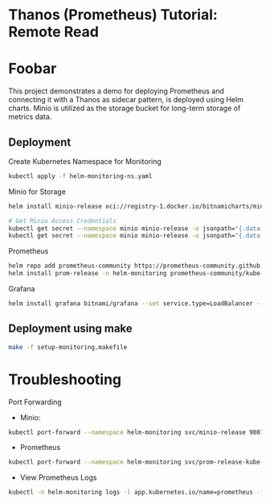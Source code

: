 # Thanos (Prometheus) Tutorial: Remote Read

# Foobar

This project demonstrates a demo for deploying Prometheus and connecting it with a Thanos as sidecar pattern, is deployed using Helm charts. Minio is utilized as the storage bucket for long-term storage of metrics data.

## Deployment

Create Kubernetes Namespace for Monitoring

```bash
kubectl apply -f helm-monitoring-ns.yaml
```

Minio for Storage

```bash
helm install minio-release oci://registry-1.docker.io/bitnamicharts/minio -n minio

# Get Minio Access Credentials
kubectl get secret --namespace minio minio-release -o jsonpath="{.data.root-user}" | base64 -d
kubectl get secret --namespace minio minio-release -o jsonpath="{.data.root-password}" | base64 -d

```

Prometheus

```bash
helm repo add prometheus-community https://prometheus-community.github.io/helm-charts
helm install prom-release -n helm-monitoring prometheus-community/kube-prometheus-stack -f prometheus/values.yaml
```

Grafana

```bash
helm install grafana bitnami/grafana --set service.type=LoadBalancer --set admin.password=admin -n helm-monitoring
```

## Deployment using make

```bash
make -f setup-monitoring.makefile 
```

# Troubleshooting

Port Forwarding

+ Minio:
```bash
kubectl port-forward --namespace helm-monitoring svc/minio-release 9001:9000
```

+ Prometheus
```bash
kubectl port-forward --namespace helm-monitoring svc/prom-release-kube-prometheus-prometheus 9091:9090
```

+ View Prometheus Logs
```bash
kubectl -n helm-monitoring logs -l app.kubernetes.io/name=prometheus -f
```
